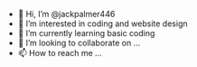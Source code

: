 - 👋 Hi, I’m @jackpalmer446
- 👀 I’m interested in coding and website design
- 🌱 I’m currently learning basic coding
- 💞️ I’m looking to collaborate on ...
- 📫 How to reach me ...

<!---
jackpalmer446/jackpalmer446 is a ✨ special ✨ repository because its `README.md` (this file) appears on your GitHub profile.
You can click the Preview link to take a look at your changes.
--->

